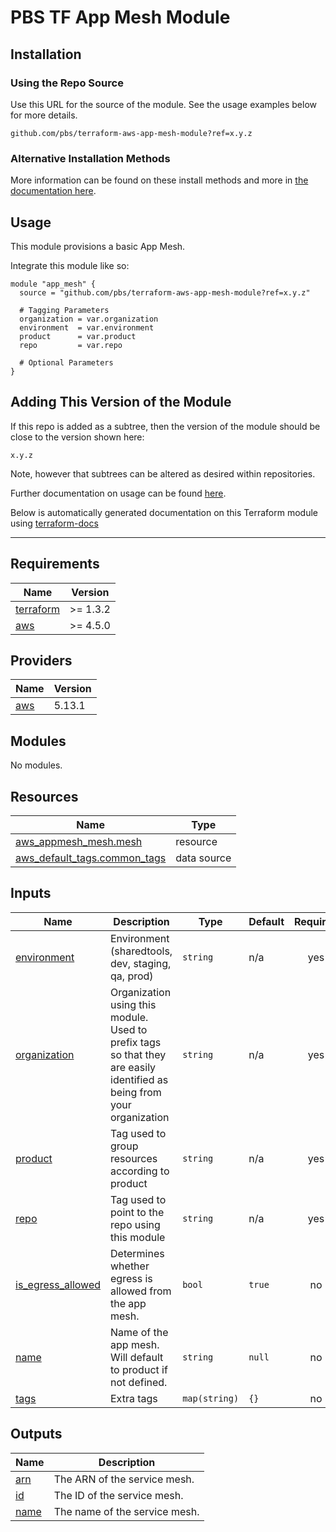 # PBS TF App Mesh Module

## Installation

### Using the Repo Source

Use this URL for the source of the module. See the usage examples below for more details.

```hcl
github.com/pbs/terraform-aws-app-mesh-module?ref=x.y.z
```

### Alternative Installation Methods

More information can be found on these install methods and more in [the documentation here](./docs/general/install).

## Usage

This module provisions a basic App Mesh.

Integrate this module like so:

```hcl
module "app_mesh" {
  source = "github.com/pbs/terraform-aws-app-mesh-module?ref=x.y.z"

  # Tagging Parameters
  organization = var.organization
  environment  = var.environment
  product      = var.product
  repo         = var.repo

  # Optional Parameters
}
```

## Adding This Version of the Module

If this repo is added as a subtree, then the version of the module should be close to the version shown here:

`x.y.z`

Note, however that subtrees can be altered as desired within repositories.

Further documentation on usage can be found [here](./docs).

Below is automatically generated documentation on this Terraform module using [terraform-docs][terraform-docs]

---

[terraform-docs]: https://github.com/terraform-docs/terraform-docs

## Requirements

| Name | Version |
|------|---------|
| <a name="requirement_terraform"></a> [terraform](#requirement\_terraform) | >= 1.3.2 |
| <a name="requirement_aws"></a> [aws](#requirement\_aws) | >= 4.5.0 |

## Providers

| Name | Version |
|------|---------|
| <a name="provider_aws"></a> [aws](#provider\_aws) | 5.13.1 |

## Modules

No modules.

## Resources

| Name | Type |
|------|------|
| [aws_appmesh_mesh.mesh](https://registry.terraform.io/providers/hashicorp/aws/latest/docs/resources/appmesh_mesh) | resource |
| [aws_default_tags.common_tags](https://registry.terraform.io/providers/hashicorp/aws/latest/docs/data-sources/default_tags) | data source |

## Inputs

| Name | Description | Type | Default | Required |
|------|-------------|------|---------|:--------:|
| <a name="input_environment"></a> [environment](#input\_environment) | Environment (sharedtools, dev, staging, qa, prod) | `string` | n/a | yes |
| <a name="input_organization"></a> [organization](#input\_organization) | Organization using this module. Used to prefix tags so that they are easily identified as being from your organization | `string` | n/a | yes |
| <a name="input_product"></a> [product](#input\_product) | Tag used to group resources according to product | `string` | n/a | yes |
| <a name="input_repo"></a> [repo](#input\_repo) | Tag used to point to the repo using this module | `string` | n/a | yes |
| <a name="input_is_egress_allowed"></a> [is\_egress\_allowed](#input\_is\_egress\_allowed) | Determines whether egress is allowed from the app mesh. | `bool` | `true` | no |
| <a name="input_name"></a> [name](#input\_name) | Name of the app mesh. Will default to product if not defined. | `string` | `null` | no |
| <a name="input_tags"></a> [tags](#input\_tags) | Extra tags | `map(string)` | `{}` | no |

## Outputs

| Name | Description |
|------|-------------|
| <a name="output_arn"></a> [arn](#output\_arn) | The ARN of the service mesh. |
| <a name="output_id"></a> [id](#output\_id) | The ID of the service mesh. |
| <a name="output_name"></a> [name](#output\_name) | The name of the service mesh. |
